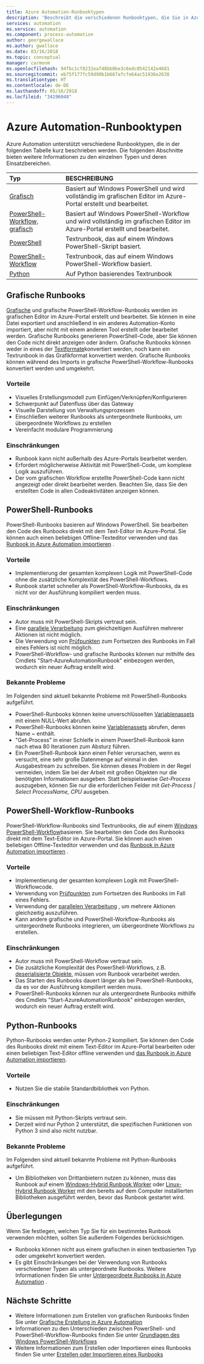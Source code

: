 ```yaml
---
title: Azure Automation-Runbooktypen
description: 'Beschreibt die verschiedenen Runbooktypen, die Sie in Azure Automation verwenden können, sowie Aspekte, die Sie bei der Wahl des geeigneten Typs berücksichtigen sollten. '
services: automation
ms.service: automation
ms.component: process-automation
author: georgewallace
ms.author: gwallace
ms.date: 03/16/2018
ms.topic: conceptual
manager: carmonm
ms.openlocfilehash: 94fbc1cf0232eaf48bb0be3c6edc0542142e4681
ms.sourcegitcommit: eb75f177fc59d90b1b667afcfe64ac51936e2638
ms.translationtype: HT
ms.contentlocale: de-DE
ms.lasthandoff: 05/16/2018
ms.locfileid: "34196048"
---
```

# <a name="azure-automation-runbook-types"></a>Azure Automation-Runbooktypen
Azure Automation unterstützt verschiedene Runbooktypen, die in der folgenden Tabelle kurz beschrieben werden.  Die folgenden Abschnitte bieten weitere Informationen zu den einzelnen Typen und deren Einsatzbereichen.

| Typ | BESCHREIBUNG |
|:--- |:--- |
| [Grafisch](#graphical-runbooks) |Basiert auf Windows PowerShell und wird vollständig im grafischen Editor im Azure-Portal erstellt und bearbeitet. |
| [PowerShell-Workflow, grafisch](#graphical-runbooks) |Basiert auf Windows PowerShell-Workflow und wird vollständig im grafischen Editor im Azure-Portal erstellt und bearbeitet. |
| [PowerShell](#powershell-runbooks) |Textrunbook, das auf einem Windows PowerShell-Skript basiert. |
| [PowerShell-Workflow](#powershell-workflow-runbooks) |Textrunbook, das auf einem Windows PowerShell-Workflow basiert. |
| [Python](#python-runbooks) |Auf Python basierendes Textrunbook |

## <a name="graphical-runbooks"></a>Grafische Runbooks
[Grafische](automation-runbook-types.md#graphical-runbooks) und grafische PowerShell-Workflow-Runbooks werden im grafischen Editor im Azure-Portal erstellt und bearbeitet.  Sie können in eine Datei exportiert und anschließend in ein anderes Automation-Konto importiert, aber nicht mit einem anderen Tool erstellt oder bearbeitet werden.  Grafische Runbooks generieren PowerShell-Code, aber Sie können den Code nicht direkt anzeigen oder ändern. Grafische Runbooks können weder in eines der [Textformate](automation-runbook-types.md)konvertiert werden, noch kann ein Textrunbook in das Grafikformat konvertiert werden. Grafische Runbooks können während des Imports in grafische PowerShell-Workflow-Runbooks konvertiert werden und umgekehrt.

### <a name="advantages"></a>Vorteile
* Visuelles Erstellungsmodell zum Einfügen/Verknüpfen/Konfigurieren  
* Schwerpunkt auf Datenfluss über das Gateway  
* Visuelle Darstellung von Verwaltungsprozessen  
* Einschließen weiterer Runbooks als untergeordnete Runbooks, um übergeordnete Workflows zu erstellen  
* Vereinfacht modulare Programmierung  


### <a name="limitations"></a>Einschränkungen
* Runbook kann nicht außerhalb des Azure-Portals bearbeitet werden.
* Erfordert möglicherweise Aktivität mit PowerShell-Code, um komplexe Logik auszuführen.
* Der vom grafischen Workflow erstellte PowerShell-Code kann nicht angezeigt oder direkt bearbeitet werden. Beachten Sie, dass Sie den erstellten Code in allen Codeaktivitäten anzeigen können.

## <a name="powershell-runbooks"></a>PowerShell-Runbooks
PowerShell-Runbooks basieren auf Windows PowerShell.  Sie bearbeiten den Code des Runbooks direkt mit dem Text-Editor im Azure-Portal.  Sie können auch einen beliebigen Offline-Texteditor verwenden und das [Runbook in Azure Automation importieren](http://msdn.microsoft.com/library/azure/dn643637.aspx) .

### <a name="advantages"></a>Vorteile
* Implementierung der gesamten komplexen Logik mit PowerShell-Code ohne die zusätzliche Komplexität des PowerShell-Workflows. 
* Runbook startet schneller als PowerShell-Workflow-Runbooks, da es nicht vor der Ausführung kompiliert werden muss.

### <a name="limitations"></a>Einschränkungen
* Autor muss mit PowerShell-Skripts vertraut sein.
* Eine [parallele Verarbeitung](automation-powershell-workflow.md#parallel-processing) zum gleichzeitigen Ausführen mehrerer Aktionen ist nicht möglich.
* Die Verwendung von [Prüfpunkten](automation-powershell-workflow.md#checkpoints) zum Fortsetzen des Runbooks im Fall eines Fehlers ist nicht möglich.
* PowerShell-Workflow- und grafische Runbooks können nur mithilfe des Cmdlets "Start-AzureAutomationRunbook" einbezogen werden, wodurch ein neuer Auftrag erstellt wird.

### <a name="known-issues"></a>Bekannte Probleme
Im Folgenden sind aktuell bekannte Probleme mit PowerShell-Runbooks aufgeführt.

* PowerShell-Runbooks können keine unverschlüsselten [Variablenassets](automation-variables.md) mit einem NULL-Wert abrufen.
* PowerShell-Runbooks können keine [Variablenassets](automation-variables.md) abrufen, deren Name *~* enthält.
* "Get-Process" in einer Schleife in einem PowerShell-Runbook kann nach etwa 80 Iterationen zum Absturz führen. 
* Ein PowerShell-Runbook kann einen Fehler verursachen, wenn es versucht, eine sehr große Datenmenge auf einmal in den Ausgabestream zu schreiben.   Sie können dieses Problem in der Regel vermeiden, indem Sie bei der Arbeit mit großen Objekten nur die benötigten Informationen ausgeben.  Statt beispielsweise *Get-Process* auszugeben, können Sie nur die erforderlichen Felder mit *Get-Process | Select ProcessName, CPU* ausgeben.

## <a name="powershell-workflow-runbooks"></a>PowerShell-Workflow-Runbooks
PowerShell-Workflow-Runbooks sind Textrunbooks, die auf einem [Windows PowerShell-Workflow](automation-powershell-workflow.md)basieren.  Sie bearbeiten den Code des Runbooks direkt mit dem Text-Editor im Azure-Portal.  Sie können auch einen beliebigen Offline-Texteditor verwenden und das [Runbook in Azure Automation importieren](http://msdn.microsoft.com/library/azure/dn643637.aspx) .

### <a name="advantages"></a>Vorteile
* Implementierung der gesamten komplexen Logik mit PowerShell-Workflowcode.
* Verwendung von [Prüfpunkten](automation-powershell-workflow.md#checkpoints) zum Fortsetzen des Runbooks im Fall eines Fehlers.
* Verwendung der [parallelen Verarbeitung](automation-powershell-workflow.md#parallel-processing) , um mehrere Aktionen gleichzeitig auszuführen.
* Kann andere grafische und PowerShell-Workflow-Runbooks als untergeordnete Runbooks integrieren, um übergeordnete Workflows zu erstellen.

### <a name="limitations"></a>Einschränkungen
* Autor muss mit PowerShell-Workflow vertraut sein.
* Die zusätzliche Komplexität des PowerShell-Workflows, z.B. [deserialisierte Objekte](automation-powershell-workflow.md#code-changes), müssen vom Runbook verarbeitet werden.
* Das Starten des Runbooks dauert länger als bei PowerShell-Runbooks, da es vor der Ausführung kompiliert werden muss.
* PowerShell-Runbooks können nur als untergeordnete Runbooks mithilfe des Cmdlets "Start-AzureAutomationRunbook" einbezogen werden, wodurch ein neuer Auftrag erstellt wird.

## <a name="python-runbooks"></a>Python-Runbooks
Python-Runbooks werden unter Python-2 kompiliert.  Sie können den Code des Runbooks direkt mit einem Text-Editor im Azure-Portal bearbeiten oder einen beliebigen Text-Editor offline verwenden und [das Runbook in Azure Automation importieren](http://msdn.microsoft.com/library/azure/dn643637.aspx).

### <a name="advantages"></a>Vorteile
* Nutzen Sie die stabile Standardbibliothek von Python.

### <a name="limitations"></a>Einschränkungen
* Sie müssen mit Python-Skripts vertraut sein.
* Derzeit wird nur Python 2 unterstützt, die spezifischen Funktionen von Python 3 sind also nicht nutzbar.

### <a name="known-issues"></a>Bekannte Probleme
Im Folgenden sind aktuell bekannte Probleme mit Python-Runbooks aufgeführt.

* Um Bibliotheken von Drittanbietern nutzen zu können, muss das Runbook auf einem [Windows-Hybrid Runbook Worker](https://docs.microsoft.com/azure/automation/automation-windows-hrw-install) oder [Linux-Hybrid Runbook Worker](https://docs.microsoft.com/azure/automation/automation-linux-hrw-install) mit den bereits auf dem Computer installierten Bibliotheken ausgeführt werden, bevor das Runbook gestartet wird.

## <a name="considerations"></a>Überlegungen
Wenn Sie festlegen, welchen Typ Sie für ein bestimmtes Runbook verwenden möchten, sollten Sie außerdem Folgendes berücksichtigen.

* Runbooks können nicht aus einem grafischen in einen textbasierten Typ oder umgekehrt konvertiert werden.
* Es gibt Einschränkungen bei der Verwendung von Runbooks verschiedener Typen als untergeordnete Runbooks.  Weitere Informationen finden Sie unter [Untergeordnete Runbooks in Azure Automation](automation-child-runbooks.md) .

## <a name="next-steps"></a>Nächste Schritte
* Weitere Informationen zum Erstellen von grafischen Runbooks finden Sie unter [Grafische Erstellung in Azure Automation](automation-graphical-authoring-intro.md)
* Informationen zu den Unterschieden zwischen PowerShell- und PowerShell-Workflow-Runbooks finden Sie unter [Grundlagen des Windows PowerShell-Workflows](automation-powershell-workflow.md)
* Weitere Informationen zum Erstellen oder Importieren eines Runbooks finden Sie unter [Erstellen oder Importieren eines Runbooks](automation-creating-importing-runbook.md)

